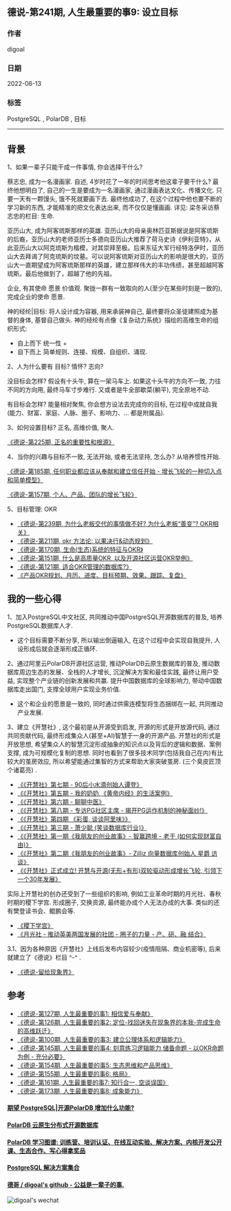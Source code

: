 ## 德说-第241期, 人生最重要的事9: 设立目标        
                                                                    
### 作者                                                                    
digoal                                                                    
                                                                    
### 日期                                                                    
2022-06-13                                                         
                                                                    
### 标签                                                                    
PostgreSQL , PolarDB , 目标                                               
                                                                    
----                                                      
                                                                    
## 背景    
  
1、如果一辈子只能干成一件事情, 你会选择干什么?    
  
蔡志忠, 成为一名漫画家.  自述, 4岁时花了一年的时间思考他这辈子要干什么? 最终他想明白了, 自己的一生是要成为一名漫画家, 通过漫画表达文化、传播文化. 只要一天有一颗馒头, 饿不死就要画下去. 最终他成功了, 在这个过程中他也要不断的学习新的东西, 才能精准的把文化表达出来, 而不仅仅是懂画画.   详见: 梁冬采访蔡志忠的栏目: 生命.    
  
亚历山大, 成为阿客琉斯那样的英雄.  亚历山大的母亲奥林匹亚斯据说是阿客琉斯的后裔，亚历山大的老师亚历士多德向亚历山大推荐了荷马史诗《伊利亚特》，从此亚历山大以阿克琉斯为楷模，对其崇拜至极。后来东征大军行经特洛伊时，亚历山大去拜谒了阿克琉斯的坟墓。可以说阿客琉斯对亚历山大的影响是很大的，亚历山大一直期望成为阿客琉斯那样的英雄，建立那样伟大的丰功伟绩，甚至超越阿客琉斯。最后他做到了，超越了他的先祖。  
  
企业, 有其使命 愿景 价值观.  聚拢一群有一致取向的人(至少在某些时刻是一致的), 完成企业的使命 愿景.    
  
神的经纶|目标:  将人设计成为容器, 用来承装神自己, 最终要将众圣徒建照成为基督的身体, 基督自己做头.  神的经纶有点像《复杂动力系统》描绘的高维生命的组织形式:   
- 自上而下 统一性 +   
- 自下而上 简单规则、连接、规模、自组织、涌现.    
  
  
2、人为什么要有 目标? 情怀? 志向?    
  
没目标会怎样? 假设有十头牛, 算在一架马车上. 如果这十头牛的方向不一致, 力往不同的方向用, 最终马车寸步难行.  又或者是牛全部歇菜(躺平), 完全原地不动.       
  
有目标会怎样? 能量相对聚焦, 你会想方设法去完成你的目标, 在过程中成就自我 (能力、财富、家庭、人脉、圈子、影响力、... 都是附属品).       
  
3、如何设置目标? 正名, 高维价值, 聚人.    
  
[《德说-第225期, 正名的重要性和根源》](../202305/20230507_01.md)    
  
4、当你的兴趣与目标不一致, 无法开始, 或者无法坚持, 怎么办? 从培养惯性开始.     
  
[《德说-第185期, 任何职业都应该从奉献和建立信任开始 - 增长飞轮的一种切入点和简单模型》](../202212/20221206_02.md)    
  
[《德说-第157期, 个人、产品、团队的增长飞轮》](../202210/20221007_03.md)    
  
5、目标管理: OKR  
- [《德说-第239期, 为什么老板交代的事情做不好? 为什么老板“善变”? OKR相关》](../202306/20230609_01.md)    
- [《德说-第211期, okr 方法论: 以果决行&动态规划》](../202303/20230319_05.md)    
- [《德说-第170期, 生命(生态)系统的特征与OKR》](../202211/20221113_01.md)    
- [《德说-第151期, 什么是高质量OKR, 以及开源社区运营OKR举例》](../202209/20220929_01.md)    
- [《德说-第121期, 适合OKR管理的数据库?》](../202207/20220729_01.md)    
- [《产品OKR规划、月历、进度、目标预期、效果、跟踪、复盘》](../202106/20210618_02.md)    
  
  
## 我的一些心得  
  
1、加入PostgreSQL中文社区, 共同推动中国PostgreSQL开源数据库的普及, 培养PostgreSQL数据库人才.    
- 这个目标需要不断分享, 所以输出倒逼输入, 在这个过程中会实现自我提升, 人设形成后就会逐渐形成正循环.  
  
2、通过阿里云PolarDB开源社区运营, 推动PolarDB云原生数据库的普及, 推动数据库周边生态的发展、全栈的人才增长, 沉淀解决方案和最佳实践, 最终让用户受益, 实现整个产业链的创新发展和共赢. 提升中国数据库的全球影响力, 带动中国数据库走出国门, 支撑全球用户实现业务价值.     
- 这个和企业的愿景是一致的, 同时通过供需连模型将生态捆绑在一起, 共同推动产业发展.  
  
3、建立《开慧社》, 这个最初是从开源受到启发, 开源的形式是开放源代码, 通过共同贡献代码, 最终形成集众人(甚至+AI)智慧于一身的开源产品.  开慧社的形式是开放思想, 希望集众人的智慧沉淀形成抽象的知识点以及背后的逻辑和数据、案例支撑, 成为可规模化复制的思想. 同时也看到了很多技术同学(包括我自己在内)有比较大的茧房效应, 所以希望能通过集智的方式来帮助大家突破茧房. (三个臭皮匠顶个诸葛亮) .       
- [《《开慧社》第七期 - 90后小水滴创始人谭登》](../202107/20210724_01.md)    
- [《《开慧社》第五期 - 我的奶奶,《黄帝内经》的生活案例》](../202107/20210714_04.md)    
- [《《开慧社》第六期 - 聊聊中医》](../202107/20210714_03.md)    
- [《《开慧社》第八期 - 专访PG社区主席 - 揭开PG运作机制的神秘面纱!》](../202107/20210704_01.md)    
- [《《开慧社》第四期 《彩蛋, 谈谈阿里味》》](../202106/20210627_01.md)    
- [《《开慧社》第三期 - 萧少聪 (笑谈数据库行业)》](../202106/20210626_02.md)    
- [《《开慧社》第一期《我朋友的创业故事》- 智赢跨境 - 老于 (如何实现财富自由)》](../202106/20210625_04.md)    
- [《《开慧社》第二期《我朋友的创业故事》- Zilliz 向量数据库创始人 星爵 访谈》](../202106/20210623_01.md)    
- [《《开慧社》正式成立! 开慧与开源(无形+有形)双轮驱动形成增长飞轮, 引领下一个30年发展》](../202106/20210618_01.md)    
  
实际上开慧社的创办还受到了一些组织的影响, 例如工业革命时期的月光社、春秋时期的稷下学宫. 形成圈子, 交换资源, 最终能办成个人无法办成的大事. 类似的还有樊登读书会、鲲鹏会等.     
- [《稷下学宫》](../202104/20210423_02.md)  
- [《月光社 - 推动英美两国发展的社团 - 圈子的力量 - 产、研、融 结合》](../202103/20210316_04.md)  
  
3\.1、因为各种原因《开慧社》上线后发布内容较少(疫情阻隔、商业机密等), 后来就建立了《德说》栏目 ^-^ .   
- [《德说-留给现象界》](../202108/20210818_02.md)     
  
  
## 参考  
- [《德说-第127期, 人生最重要的事1: 相信爱与奉献》](../202208/20220822_01.md)    
- [《德说-第126期, 人生最重要的事2: 定位-找回迷失在现象界的本我-完成生命的高维跃迁》](../202208/20220819_03.md)    
- [《德说-第100期, 人生最重要的事3: 建立公理体系和逻辑能力》](../202206/20220610_01.md)    
- [《德说-第145期, 人生最重要的事4: 刻意练习逻辑能力,储备命题 - 以OKR命题为例 - 充分必要》](../202209/20220917_01.md)    
- [《德说-第154期, 人生最重要的事5: 生态思维和产品思维》](../202210/20221001_03.md)    
- [《德说-第155期, 人生最重要的事6: 格局》](../202210/20221002_01.md)    
- [《德说-第161期, 人生最重要的事7: 知行合一, 空谈误国》](../202210/20221021_01.md)    
- [《德说-第173期, 人生最重要的事8: 成象能力》](../202211/20221116_03.md)    
  
  
  
#### [期望 PostgreSQL|开源PolarDB 增加什么功能?](https://github.com/digoal/blog/issues/76 "269ac3d1c492e938c0191101c7238216")
  
  
#### [PolarDB 云原生分布式开源数据库](https://github.com/ApsaraDB "57258f76c37864c6e6d23383d05714ea")
  
  
#### [PolarDB 学习图谱: 训练营、培训认证、在线互动实验、解决方案、内核开发公开课、生态合作、写心得拿奖品](https://www.aliyun.com/database/openpolardb/activity "8642f60e04ed0c814bf9cb9677976bd4")
  
  
#### [PostgreSQL 解决方案集合](../201706/20170601_02.md "40cff096e9ed7122c512b35d8561d9c8")
  
  
#### [德哥 / digoal's github - 公益是一辈子的事.](https://github.com/digoal/blog/blob/master/README.md "22709685feb7cab07d30f30387f0a9ae")
  
  
![digoal's wechat](../pic/digoal_weixin.jpg "f7ad92eeba24523fd47a6e1a0e691b59")
  
